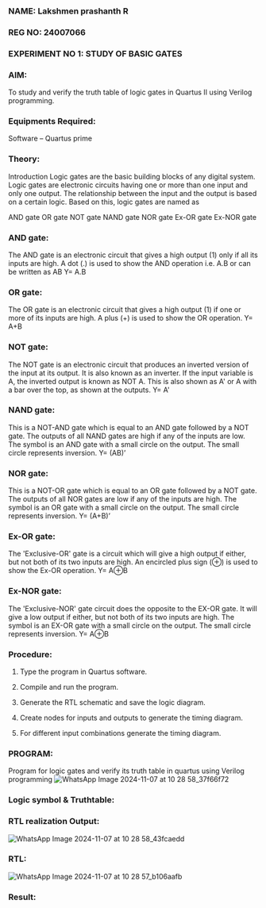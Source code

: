 ### NAME: Lakshmen prashanth R
### REG NO: 24007066
### EXPERIMENT NO 1: STUDY OF BASIC GATES


### AIM:

To study and verify the truth table of logic gates in Quartus II using Verilog programming.

### Equipments Required:

Software – Quartus prime 

### Theory:

Introduction Logic gates are the basic building blocks of any digital system. Logic gates are electronic circuits having one or more than one input and only one output. The relationship between the input and the output is based on a certain logic. Based on this, logic gates are named as

AND gate OR gate NOT gate NAND gate NOR gate Ex-OR gate Ex-NOR gate

### AND gate:

The AND gate is an electronic circuit that gives a high output (1) only if all its inputs are high. A dot (.) is used to show the AND operation i.e. A.B or can be written as AB
Y= A.B

### OR gate: 

The OR gate is an electronic circuit that gives a high output (1) if one or more of its inputs are high. A plus (+) is used to show the OR operation.
Y= A+B

### NOT gate:

The NOT gate is an electronic circuit that produces an inverted version of the input at its output. It is also known as an inverter. If the input variable is A, the inverted output is known as NOT A. This is also shown as A' or A with a bar over the top, as shown at the outputs.
Y= A'

### NAND gate:

This is a NOT-AND gate which is equal to an AND gate followed by a NOT gate. The outputs of all NAND gates are high if any of the inputs are low. The symbol is an AND gate with a small circle on the output. The small circle represents inversion.
Y= (AB)’

### NOR gate:

This is a NOT-OR gate which is equal to an OR gate followed by a NOT gate. The outputs of all NOR gates are low if any of the inputs are high. The symbol is an OR gate with a small circle on the output. The small circle represents inversion.
Y= (A+B)’

### Ex-OR gate:

The 'Exclusive-OR' gate is a circuit which will give a high output if either, but not both of its two inputs are high. An encircled plus sign (⊕) is used to show the Ex-OR operation.
Y= A⊕B

### Ex-NOR gate:

The 'Exclusive-NOR' gate circuit does the opposite to the EX-OR gate. It will give a low output if either, but not both of its two inputs are high. The symbol is an EX-OR gate with a small circle on the output. The small circle represents inversion.
Y= A⊕B

### Procedure:

1.	Type the program in Quartus software.

2.	Compile and run the program.

3.	Generate the RTL schematic and save the logic diagram.

4.	Create nodes for inputs and outputs to generate the timing diagram.

5.	For different input combinations generate the timing diagram.


### PROGRAM:

Program for logic gates and verify its truth table in quartus using Verilog programming
![WhatsApp Image 2024-11-07 at 10 28 58_37f66f72](https://github.com/user-attachments/assets/6c0cc376-412e-4a85-ad07-aebb08a9e9df)

 
### Logic symbol & Truthtable:

### RTL realization Output:
![WhatsApp Image 2024-11-07 at 10 28 58_43fcaedd](https://github.com/user-attachments/assets/2f86d980-7f73-409c-93b6-f6629c9a31a7)

### RTL:

![WhatsApp Image 2024-11-07 at 10 28 57_b106aafb](https://github.com/user-attachments/assets/980730ff-d3b5-46bf-96a2-577090edd4c2)

### Result:


